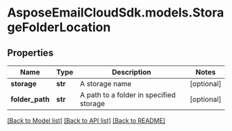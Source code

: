 # AsposeEmailCloudSdk.models.StorageFolderLocation
## Properties
Name | Type | Description | Notes
------------ | ------------- | ------------- | -------------
**storage** | **str** | A storage name | [optional] 
**folder_path** | **str** | A path to a folder in specified storage | [optional] 



[[Back to Model list]](README.md#documentation-for-models) [[Back to API list]](README.md#documentation-for-api-endpoints) [[Back to README]](README.md)


